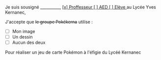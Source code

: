 Je suis sousigné __________, <ins> [x] Proffesseur [ ] AED [ ] Elève </ins> au Lycée Yves Kernanec,

J'accepte que ~~le groupe Pokékerna~~ utilise :
- [ ] Mon image
- [ ] Un dessin
- [ ] Aucun des deux

Pour réaliser un jeu de carte Pokémon à l'éfigie du Lycéé Kernanec
